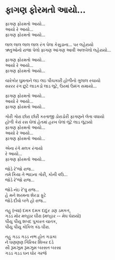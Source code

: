# ફાગણ ફોરમતો આયો...

ફાગણ ફોરમતો આયો...  
આયો રે આયો...  
ફાગણ ફોરમતો આયો...  

લાલ લાલ લાલ લાલ રંગ પેલા કેસુડાના... પર લહેરાયો  
ઋતુઓનો રાજા પેલો ફાગણ આંગણ આવી અલબેલો લહેરાયો...  

ફાગણ ફોરમતો આયો...  
આયો રે આયો...  
ફાગણ ફોરમતો આયો...  

ચારેકોર ઘુમતાને લઇ લઇ પીચકારી હોળીનો ગુલાલ રચાયો  
સરરર રંગ છુટે લાડકડો લાડ લૂટે, ઉરમાં ઉમંગ સમાયો...  

ફાગણ ફોરમતો આયો...  
આયો રે આયો...  
ફાગણ ફોરમતો આયો...  

ગોરી ગોરા છોરા છોરી કરતાજી ડોરાડોરી ફાગણને લેતા વધાયો  
હોળી કેરાં રસ ઘેલાં હેતમાં હરખ ઘેલાં લૂંટે લાડ લૂંટાયો  
ફાગણ ફોરમતો આયો...  
આયો રે આયો...  
ફાગણ ફોરમતો આયો...  

એના રંગે મલક રંગાયો  
રે આયો...  
ફાગણ ફોરમતો આયો...  

જોડે રે'જો રાજ...  
તમે કિયા તે ભાઇના ગોરી, કોની વઉ...  
જોડે રે'જો રાજ...  

જોડે નંઇ રે'વુ રાજ...  
હે મને શરમના શેરડા ફૂટે  
જોડે દીવો બળે હો રાજ...  

તહુ (ત્યા) દમક દમક દાદુર ડણ ડમકત,  
ગડડ મોર મલ્હાર ઘીરા (મલ્હાર -- મેઘ ઘેરાયો)  
પીયુ પીયુ શબદ પુકારત ચાતક,  
પીયુ પીયુ કોકિલ કંઠ ઘીરા.  

તહુ ગડડ ગડડ નભ હોત ગડાકા  
ને ઘણણણ ગિરિવર શિખર દડે  
સૌ રૂમઝૂમ રૂમઝૂમ બરસત બરસા  
ગડડ ગડડ ઘન ઘોર ગરજે  
